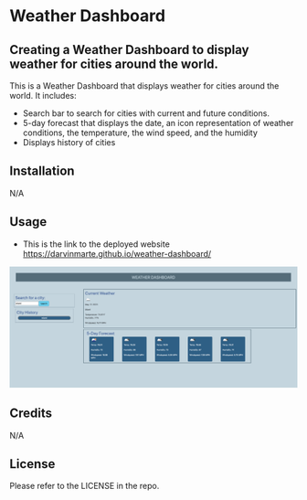 # Weather Dashboard

## Creating a Weather Dashboard to display weather for cities around the world.

This is a Weather Dashboard that displays weather for cities around the world. It includes:
- Search bar to search for cities with current and future conditions.
- 5-day forecast that displays the date, an icon representation of weather conditions, the temperature, the wind speed, and the humidity
- Displays history of cities 



## Installation

N/A

## Usage
- This is the link to the deployed website
https://darvinmarte.github.io/weather-dashboard/ 



![](./assets/images/Screenshot%202023-05-12%20at%208.27.06%20PM.png)
## Credits

N/A

## License

Please refer to the LICENSE in the repo.